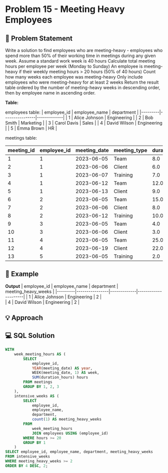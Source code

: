 # Problem 15 - Meeting Heavy Employees


## 📄 Problem Statement
Write a solution to find employees who are meeting-heavy - employees who spend more than 50% of their working time in meetings during any given week.
Assume a standard work week is 40 hours
Calculate total meeting hours per employee per week (Monday to Sunday)
An employee is meeting-heavy if their weekly meeting hours > 20 hours (50% of 40 hours)
Count how many weeks each employee was meeting-heavy
Only include employees who were meeting-heavy for at least 2 weeks
Return the result table ordered by the number of meeting-heavy weeks in descending order, then by employee name in ascending order. 

**Table:** 

employees table:
| employee_id | employee_name  | department  |
|---------|----------------|-------------|
| 1           | Alice Johnson  | Engineering |
| 2           | Bob Smith      | Marketing   |
| 3           | Carol Davis    | Sales       |
| 4           | David Wilson   | Engineering |
| 5           | Emma Brown     | HR          |

meetings table:

| meeting_id | employee_id | meeting_date | meeting_type | duration_hours |
|---------|-------------|--------------|--------------|----------------|
| 1          | 1           | 2023-06-05   | Team         | 8.0            |
| 2          | 1           | 2023-06-06   | Client       | 6.0            |
| 3          | 1           | 2023-06-07   | Training     | 7.0            |
| 4          | 1           | 2023-06-12   | Team         | 12.0           |
| 5          | 1           | 2023-06-13   | Client       | 9.0            |
| 6          | 2           | 2023-06-05   | Team         | 15.0           |
| 7          | 2           | 2023-06-06   | Client       | 8.0            |
| 8          | 2           | 2023-06-12   | Training     | 10.0           |
| 9          | 3           | 2023-06-05   | Team         | 4.0            |
| 10         | 3           | 2023-06-06   | Client       | 3.0            |
| 11         | 4           | 2023-06-05   | Team         | 25.0           |
| 12         | 4           | 2023-06-19   | Client       | 22.0           |
| 13         | 5           | 2023-06-05   | Training     | 2.0            |
## 🧪 Example

**Output**
| employee_id | employee_name  | department  | meeting_heavy_weeks |
|---------|----------------|-------------|---------------------|
| 1           | Alice Johnson  | Engineering | 2   |                 
| 4           | David Wilson   | Engineering | 2   |              

## 💡 Approach


## 💻 SQL Solution

```sql
WITH
    week_meeting_hours AS (
        SELECT
            employee_id,
            YEAR(meeting_date) AS year,
            WEEK(meeting_date, 1) AS week,
            SUM(duration_hours) hours
        FROM meetings
        GROUP BY 1, 2, 3
    ),
    intensive_weeks AS (
        SELECT
            employee_id,
            employee_name,
            department,
            count(1) AS meeting_heavy_weeks
        FROM
            week_meeting_hours
            JOIN employees USING (employee_id)
        WHERE hours >= 20
        GROUP BY 1
    )
SELECT employee_id, employee_name, department, meeting_heavy_weeks
FROM intensive_weeks
WHERE meeting_heavy_weeks >= 2
ORDER BY 4 DESC, 2;
